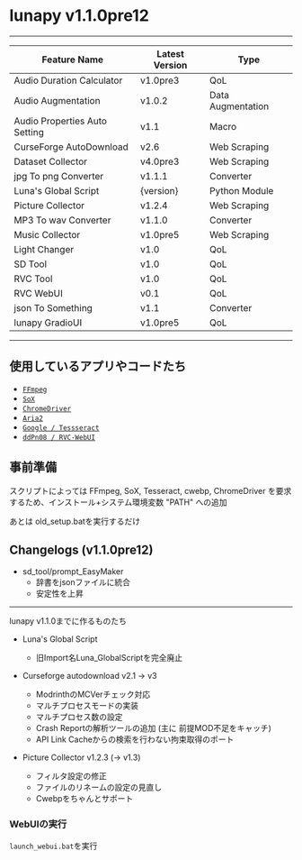 # lunapy v1.1.0pre12

-----------
| Feature Name | Latest Version | Type |
|---|---|---|
| Audio Duration Calculator | v1.0pre3 | QoL |
| Audio Augmentation | v1.0.2 | Data Augmentation |
| Audio Properties Auto Setting | v1.1 | Macro |
| CurseForge AutoDownload | v2.6 | Web Scraping |
| Dataset Collector | v4.0pre3 | Web Scraping |
| jpg To png Converter | v1.1.1 | Converter |
| Luna's Global Script | {version} | Python Module |
| Picture Collector | v1.2.4 | Web Scraping |
| MP3 To wav Converter | v1.1.0 | Converter |
| Music Collector | v1.0pre5 | Web Scraping |
| Light Changer | v1.0 | QoL |
| SD Tool | v1.0 | QoL |
| RVC Tool | v1.0 | QoL |
| RVC WebUI | v0.1 | QoL |
| json To Something | v1.1 | Converter |
| lunapy GradioUI | v1.0pre5 | QoL |

-----------

## 使用しているアプリやコードたち

- [`FFmpeg`](https://ffmpeg.org/)
- [`SoX`](https://sox.sourceforge.net/)
- [`ChromeDriver`](https://chromedriver.chromium.org)
- [`Aria2`](https://github.com/aria2/aria2)
- [`Google / Tessseract`](https://github.com/tesseract-ocr/tesseract)
- [`ddPn08 / RVC-WebUI`](https://github.com/ddPn08/rvc-webui)

## 事前準備

スクリプトによっては FFmpeg, SoX, Tesseract, cwebp, ChromeDriver を要求するため、インストール+システム環境変数 "PATH" への追加

あとは old_setup.batを実行するだけ

## Changelogs (v1.1.0pre12)

- sd_tool/prompt_EasyMaker
  - 辞書をjsonファイルに統合
  - 安定性を上昇

-----------

lunapy v1.1.0までに作るものたち

- Luna's Global Script
  - 旧Import名Luna_GlobalScriptを完全廃止

- Curseforge autodownload v2.1 -> v3
  - ModrinthのMCVerチェック対応
  - マルチプロセスモードの実装
  - マルチプロセス数の設定
  - Crash Reportの解析ツールの追加 (主に 前提MOD不足をキャッチ)
  - API Link Cacheからの検索を行わない拘束取得のポート

- Picture Collector v1.2.3 (-> v1.3)
  - フィルタ設定の修正
  - ファイルのリネームの設定の見直し
  - Cwebpをちゃんとサポート

### WebUIの実行
  `launch_webui.bat`を実行